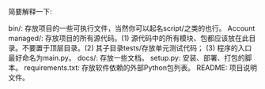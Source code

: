 简要解释一下:

bin/: 存放项目的一些可执行文件，当然你可以起名script/之类的也行。 
Account managed/: 存放项目的所有源代码。(1) 源代码中的所有模块、包都应该放在此目录。不要置于顶层目录。(2) 其子目录tests/存放单元测试代码； (3) 程序的入口最好命名为main.py。 
docs/: 存放一些文档。 
setup.py: 安装、部署、打包的脚本。 
requirements.txt: 存放软件依赖的外部Python包列表。 
README: 项目说明文件。 